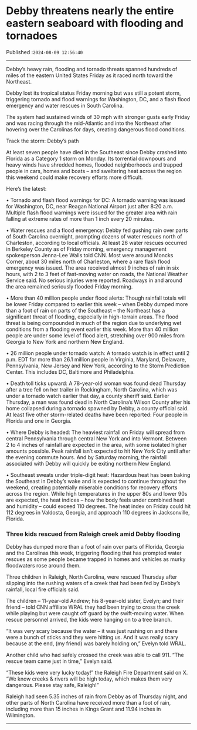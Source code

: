 # Debby threatens nearly the entire eastern seaboard with flooding and tornadoes

Published :`2024-08-09 12:56:40`

---

Debby’s heavy rain, flooding and tornado threats spanned hundreds of miles of the eastern United States Friday as it raced north toward the Northeast.

Debby lost its tropical status Friday morning but was still a potent storm, triggering tornado and flood warnings for Washington, DC, and a flash flood emergency and water rescues in South Carolina.

The system had sustained winds of 30 mph with stronger gusts early Friday and was racing through the mid-Atlantic and into the Northeast after hovering over the Carolinas for days, creating dangerous flood conditions.

Track the storm: Debby’s path

At least seven people have died in the Southeast since Debby crashed into Florida as a Category 1 storm on Monday. Its torrential downpours and heavy winds have shredded homes, flooded neighborhoods and trapped people in cars, homes and boats – and sweltering heat across the region this weekend could make recovery efforts more difficult.

Here’s the latest:

• Tornado and flash flood warnings for DC: A tornado warning was issued for Washington, DC, near Reagan National Airport just after 8:20 a.m. Multiple flash flood warnings were issued for the greater area with rain falling at extreme rates of more than 1 inch every 20 minutes.

• Water rescues and a flood emergency: Debby fed gushing rain over parts of South Carolina overnight, prompting dozens of water rescues north of Charleston, according to local officials. At least 26 water rescues occurred in Berkeley County as of Friday morning, emergency management spokesperson Jenna-Lee Walls told CNN. Most were around Moncks Corner, about 30 miles north of Charleston, where a rare flash flood emergency was issued. The area received almost 9 inches of rain in six hours, with 2 to 3 feet of fast-moving water on roads, the National Weather Service said. No serious injuries were reported. Roadways in and around the area remained seriously flooded Friday morning.

• More than 40 million people under flood alerts: Though rainfall totals will be lower Friday compared to earlier this week – when Debby dumped more than a foot of rain on parts of the Southeast – the Northeast has a significant threat of flooding, especially in high-terrain areas. The flood threat is being compounded in much of the region due to underlying wet conditions from a flooding event earlier this week. More than 40 million people are under some level of flood alert, stretching over 900 miles from Georgia to New York and northern New England.

• 26 million people under tornado watch: A tornado watch is in effect until 2 p.m. EDT for more than 26.1 million people in Virginia, Maryland, Delaware, Pennsylvania, New Jersey and New York, according to the Storm Prediction Center. This includes DC, Baltimore and Philadelphia.

• Death toll ticks upward: A 78-year-old woman was found dead Thursday after a tree fell on her trailer in Rockingham, North Carolina, which was under a tornado watch earlier that day, a county sheriff said. Earlier Thursday, a man was found dead in North Carolina’s Wilson County after his home collapsed during a tornado spawned by Debby, a county official said. At least five other storm-related deaths have been reported: Four people in Florida and one in Georgia.

• Where Debby is headed: The heaviest rainfall on Friday will spread from central Pennsylvania through central New York and into Vermont. Between 2 to 4 inches of rainfall are expected in the area, with some isolated higher amounts possible. Peak rainfall isn’t expected to hit New York City until after the evening commute hours. And by Saturday morning, the rainfall associated with Debby will quickly be exiting northern New England.

• Southeast sweats under triple-digit heat: Hazardous heat has been baking the Southeast in Debby’s wake and is expected to continue throughout the weekend, creating potentially miserable conditions for recovery efforts across the region. While high temperatures in the upper 80s and lower 90s are expected, the heat indices – how the body feels under combined heat and humidity – could exceed 110 degrees. The heat index on Friday could hit 112 degrees in Valdosta, Georgia, and approach 110 degrees in Jacksonville, Florida.

### Three kids rescued from Raleigh creek amid Debby flooding

Debby has dumped more than a foot of rain over parts of Florida, Georgia and the Carolinas this week, triggering flooding that has prompted water rescues as some people became trapped in homes and vehicles as murky floodwaters rose around them.

Three children in Raleigh, North Carolina, were rescued Thursday after slipping into the rushing waters of a creek that had been fed by Debby’s rainfall, local fire officials said.

The children – 11-year-old Andrew; his 8-year-old sister, Evelyn; and their friend – told CNN affiliate WRAL they had been trying to cross the creek while playing but were caught off guard by the swift-moving water. When rescue personnel arrived, the kids were hanging on to a tree branch.

“It was very scary because the water – it was just rushing on and there were a bunch of sticks and they were hitting us. And it was really scary because at the end, (my friend) was barely holding on,” Evelyn told WRAL.

Another child who had safely crossed the creek was able to call 911. “The rescue team came just in time,” Evelyn said.

“These kids were very lucky today!” the Raleigh Fire Department said on X. “We know creeks & rivers will be high today, which makes them very dangerous. Please stay safe, Raleigh!”

Raleigh had seen 5.35 inches of rain from Debby as of Thursday night, and other parts of North Carolina have received more than a foot of rain, including more than 15 inches in Kings Grant and 11.94 inches in Wilmington.

---

